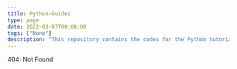 ```yaml
---
title: Python-Guides
type: page
date: 2022-03-07T00:00:00
tags: ["None"]
description: "This repository contains the codes for the Python tutorials on statology.org"
---
```


404: Not Found
